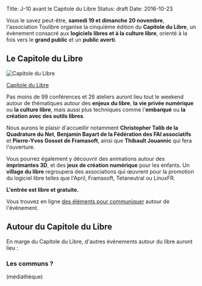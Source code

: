 Title: J-10 avant le Capitole du Libre
Status: draft
Date: 2016-10-23

Vous le savez peut-être, **samedi 19 et dimanche 20 novembre**, l'association Toulibre organise la cinquième édition du **Capitole du Libre**, un évènement consacré aux **logiciels libres et à la culture libre**, orienté à la fois vers le **grand public** et un **public averti**.

## Le Capitole du Libre

![Capitole du Libre](https://2016.capitoledulibre.org/files/15/banniere-600-200_zc17trz.png)

[Capitole du Libre](https://2016.capitoledulibre.org/)

Pas moins de 99 conférences et 26 ateliers auront lieu tout le weekend autour de thématiques autour des **enjeux du libre**, **la vie privée numérique** ou **la culture libre**, mais aussi plus techniques comme l'**embarqué** ou **la création avec des outils libres**.

Nous aurons le plaisir d'accueillir notamment **Christopher Talib de la Quadrature du Net**, **Benjamin Bayart de la Fédération des FAI associatifs** et **Pierre-Yves Gosset de Framasoft**, ainsi que **Thibault Jouannic** qui fera l'ouverture.

Vous pourrez également y découvrir des animations autour des **imprimantes 3D**, et des **jeux de création numérique** pour les enfants. Un **village du libre** regroupera des associations qui œuvrent pour la promotion du logiciel libre telles que l'April, Framasoft, Tetaneutral ou LinuxFR.

**L'entrée est libre et gratuite.**

Vous trouvez en ligne [des éléments pour communiquer](https://2016.capitoledulibre.org/communication/) autour de l'évènement.

## Autour du Capitole du Libre

En marge du Capitole du Libre, d'autres événements autour du libre auront lieu :

### Les communs ?

(médiathèque)
